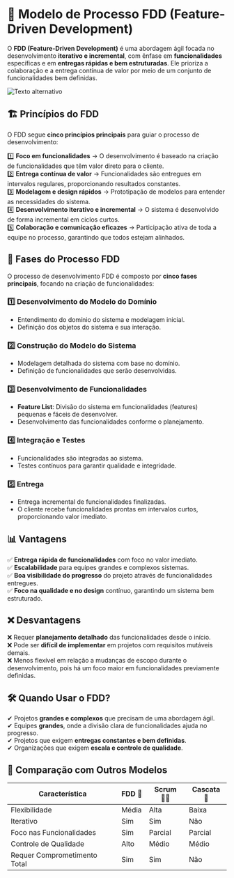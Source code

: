 # 🚀 Modelo de Processo FDD (Feature-Driven Development)

O **FDD (Feature-Driven Development)** é uma abordagem ágil focada no desenvolvimento **iterativo e incremental**, com ênfase em **funcionalidades** específicas e em **entregas rápidas e bem estruturadas**. Ele prioriza a colaboração e a entrega contínua de valor por meio de um conjunto de funcionalidades bem definidas.

![Texto alternativo](https://th.bing.com/th/id/OIP.RNTPZN88nLqaRsjj0CHC2wHaC-?rs=1&pid=ImgDetMain)


## 🏗️ Princípios do FDD
O FDD segue **cinco princípios principais** para guiar o processo de desenvolvimento:

1️⃣ **Foco em funcionalidades** → O desenvolvimento é baseado na criação de funcionalidades que têm valor direto para o cliente.  
2️⃣ **Entrega contínua de valor** → Funcionalidades são entregues em intervalos regulares, proporcionando resultados constantes.  
3️⃣ **Modelagem e design rápidos** → Prototipação de modelos para entender as necessidades do sistema.  
4️⃣ **Desenvolvimento iterativo e incremental** → O sistema é desenvolvido de forma incremental em ciclos curtos.  
5️⃣ **Colaboração e comunicação eficazes** → Participação ativa de toda a equipe no processo, garantindo que todos estejam alinhados.

## 🔄 Fases do Processo FDD
O processo de desenvolvimento FDD é composto por **cinco fases principais**, focando na criação de funcionalidades:

### 1️⃣ **Desenvolvimento do Modelo do Domínio**
- Entendimento do domínio do sistema e modelagem inicial.
- Definição dos objetos do sistema e sua interação.

### 2️⃣ **Construção do Modelo do Sistema**
- Modelagem detalhada do sistema com base no domínio.
- Definição de funcionalidades que serão desenvolvidas.

### 3️⃣ **Desenvolvimento de Funcionalidades**
- **Feature List**: Divisão do sistema em funcionalidades (features) pequenas e fáceis de desenvolver.
- Desenvolvimento das funcionalidades conforme o planejamento.

### 4️⃣ **Integração e Testes**
- Funcionalidades são integradas ao sistema.
- Testes contínuos para garantir qualidade e integridade.

### 5️⃣ **Entrega**
- Entrega incremental de funcionalidades finalizadas.
- O cliente recebe funcionalidades prontas em intervalos curtos, proporcionando valor imediato.

## 📊 Vantagens
✅ **Entrega rápida de funcionalidades** com foco no valor imediato.  
✅ **Escalabilidade** para equipes grandes e complexos sistemas.  
✅ **Boa visibilidade do progresso** do projeto através de funcionalidades entregues.  
✅ **Foco na qualidade e no design** contínuo, garantindo um sistema bem estruturado.

## ❌ Desvantagens
❌ Requer **planejamento detalhado** das funcionalidades desde o início.  
❌ Pode ser **difícil de implementar** em projetos com requisitos mutáveis demais.  
❌ Menos flexível em relação a mudanças de escopo durante o desenvolvimento, pois há um foco maior em funcionalidades previamente definidas.

## 🛠 Quando Usar o FDD?
✔ Projetos **grandes e complexos** que precisam de uma abordagem ágil.  
✔ Equipes **grandes**, onde a divisão clara de funcionalidades ajuda no progresso.  
✔ Projetos que exigem **entregas constantes e bem definidas**.  
✔ Organizações que exigem **escala e controle de qualidade**.

## 🔄 Comparação com Outros Modelos
| Característica         | FDD 🚀 | Scrum 🏃‍♂️ | Cascata 🚰 |
|------------------------|--------|------------|-----------|
| Flexibilidade         | Média  | Alta       | Baixa     |
| Iterativo             | Sim    | Sim        | Não       |
| Foco nas Funcionalidades | Sim   | Parcial    | Parcial   |
| Controle de Qualidade | Alto   | Médio      | Médio     |
| Requer Comprometimento Total | Sim   | Sim    | Não       |
